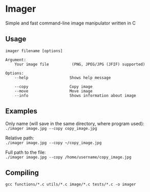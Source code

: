 # Imager

Simple and fast command-line image manipulator written in C

## Usage

``` text
imager filename [options]

Argument:
    Your image file          (PNG, JPEG/JPG (JFIF) supported)

Options:
    --help                  Shows help message

    --copy                  Copy image
    --move                  Move image
    --info                  Shows information about image
```

## Examples

Only name (will save in the same directory, where program used):  
`./imager image.jpg --copy copy_image.jpg`

Relative path:  
`./imager image.jpg --copy ~/copy_image.jpg`

Full path to the file:  
`./imager image.jpg --copy /home/username/copy_image.jpg`

## Compiling

``` text
gcc functions/*.c utils/*.c image/*.c tests/*.c -o imager
```
